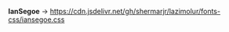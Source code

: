 **IanSegoe** -> https://cdn.jsdelivr.net/gh/shermarjr/lazimolur/fonts-css/iansegoe.css

# <link rel="stylesheet" href="https://cdn.jsdelivr.net/gh/shermarjr/lazimolur/fonts-css/iansegoe.css">
